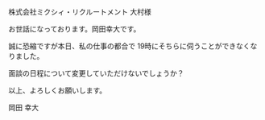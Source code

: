 株式会社ミクシィ・リクルートメント
大村様

お世話になっております。岡田幸大です。

誠に恐縮ですが本日、私の仕事の都合で
19時にそちらに伺うことができなくなりました。

面談の日程について変更していただけないでしょうか？

以上、よろしくお願いします。

岡田 幸大